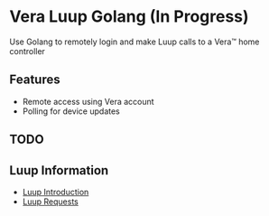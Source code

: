 # Vera Luup Golang (In Progress)
Use Golang to remotely login and make Luup calls to a Vera™ home controller

## Features
- Remote access using Vera account
- Polling for device updates

## TODO

## Luup Information 
* [Luup Introduction](http://wiki.micasaverde.com/index.php/Luup_Intro)
* [Luup Requests](http://wiki.micasaverde.com/index.php/Luup_Requests)
